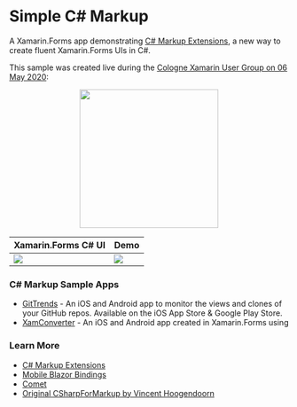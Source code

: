 # Simple C# Markup
 A Xamarin.Forms app demonstrating [C# Markup Extensions](https://docs.microsoft.com/xamarin/xamarin-forms/user-interface/csharp-markup/?WT.mc_id=SimpleCSharpMarkup-github-bramin), a new way to create fluent Xamarin.Forms UIs in C#.
 
This sample was created live during the [Cologne Xamarin User Group on 06 May 2020](https://codetraveler.io/cologne-csharp-ui/):

<p align="center">
  <a href="https://technicalvideosstorage.blob.core.windows.net/asset-e878a5e6-cb45-48b2-b444-c4e9e2fb7ba9/Creating%20UIs%20in%20CSharp.mp4?sv=2017-04-17&sr=c&si=318e7524-6702-4343-9ee2-d92ed628910c&sig=M7GXN7Ku1PfguRY5kTvF8OhiP4EFF2Ql4oIp7iaynuo%3D&st=2020-05-07T20%3A11%3A57Z&se=2120-05-07T20%3A11%3A57Z">
    <img src="https://user-images.githubusercontent.com/13558917/81225769-a12e6b00-8f9e-11ea-8913-db43c39ddf12.png" height="250"/> 
 </a>
</p>
 
| Xamarin.Forms C# UI | Demo |
| ------------------- | ---- |
| ![](https://user-images.githubusercontent.com/13558917/81222746-a50bbe80-8f99-11ea-9501-cc794421f9c8.png) | ![](https://user-images.githubusercontent.com/13558917/81223065-3844f400-8f9a-11ea-9947-db339ba7e86d.gif) |

### C# Markup Sample Apps

- [GitTrends](https://github.com/brminnick/GitTrends) - An iOS and Android app to monitor the views and clones of your GitHub repos. Available on the iOS App Store & Google Play Store.
- [XamConverter](https://github.com/brminnick/XamConverter) - An iOS and Android app created in Xamarin.Forms using 

### Learn More

- [C# Markup Extensions](https://docs.microsoft.com/xamarin/xamarin-forms/user-interface/csharp-markup/?WT.mc_id=SimpleCSharpMarkup-github-bramin)
- [Mobile Blazor Bindings](https://docs.microsoft.com/mobile-blazor-bindings/?WT.mc_id=SimpleCSharpMarkup-github-bramin)
- [Comet](https://github.com/Clancey/Comet)
- [Original CSharpForMarkup by Vincent Hoogendoorn](https://github.com/VincentH-Net/CSharpForMarkup)
